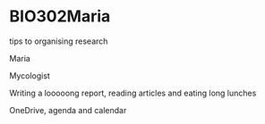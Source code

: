 # BIO302Maria
tips to organising research

Maria

Mycologist

Writing a looooong report, reading articles and eating long lunches 

OneDrive, agenda and calendar 
